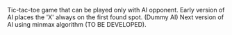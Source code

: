 Tic-tac-toe game that can be played only with AI opponent.
Early version of AI places the 'X' always on the first found spot. (Dummy AI)
Next version of AI using minmax algorithm (TO BE DEVELOPED).